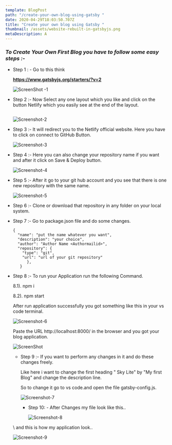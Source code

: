 ```yaml
---
template: BlogPost
path: "/create-your-own-blog-using-gatsby "
date: 2020-04-29T18:03:50.707Z
title: "Create your own blog using Gatsby "
thumbnail: /assets/website-rebuilt-in-gatsbyjs.png
metaDescription: A
---
```

### ***To Create Your Own First Blog you have to follow some easy steps :-***

* Step 1 : -  Go to this think 

  **<https://www.gatsbyjs.org/starters/?v=2>**

  ![ScreenShot -1](/assets/first.png "ScreenShot -1")
* Step 2 :- Now Select any one layout which you like and click on the button Netlify which you easily see at the end of the layout.

  ![]()

  ![Screenshot-2](/assets/second.png "Second")
* Step 3 :- It will redirect you to the Netlify official website. Here you have to click on connect to GitHub Button.

  ![Screenshot-3](/assets/third.png "Three")
* Step 4 :- Here you can also change your repository name if you want and after it click on Save & Deploy button.

  ![Screenshot-4](/assets/fourth.png "Four")
* Step 5 :- After it go to your git hub account and you see that there is one new repository with the same name.

  ![Screenshot-5](/assets/fifthsecond.png "Five")
* Step 6 :- Clone or download that repository in any folder on your local system.
* Step 7 :- Go to package.json file and do some changes.

  ```
  {
    "name": "put the name whatever you want",
    "description": "your choice",
    "author": "Author Name <Authormailid>",
    "repository": {
      "type": "git",
      "url": "url of your git repository"
        },
     }
  ```
* Step 8 :- To run your Application run the following Command.

  8.1).  npm i

  8.2). npm start

  After run application successfully you got something like this in your vs code terminal.

  ![Screenshot-6](/assets/nine.png "Run Successfully")

  Paste the URL http://localhost:8000/ in the browser and you got your blog application.

  ![ScreenShot](/assets/eight.png "First view  of Application")

  * Step 9 :- If you want to perform any changes in it and do these changes freely.

     Like here i want to change the first heading " Sky Lite" by "My first Blog" and change the description line.

    So to change it go to vs code.and open the file gatsby-config.js.

    ![Screenshot-7](/assets/ten.png "Before Changes")

    * Step 10: - After Changes my file look like this..

      ![Screenshot-8](/assets/elevensecond.png "File After changes")

  \    and this is how my application look..

  ![Screenshot-9](/assets/eleventhree.png "Final Look")